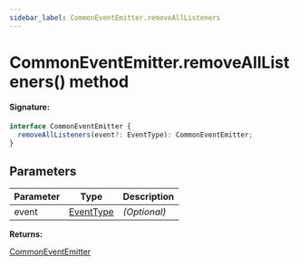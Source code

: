 ```yaml
---
sidebar_label: CommonEventEmitter.removeAllListeners
---
```


# CommonEventEmitter.removeAllListeners() method

#### Signature:

```typescript
interface CommonEventEmitter {
  removeAllListeners(event?: EventType): CommonEventEmitter;
}
```

## Parameters

| Parameter | Type                                  | Description       |
| --------- | ------------------------------------- | ----------------- |
| event     | [EventType](./puppeteer.eventtype.md) | <i>(Optional)</i> |

**Returns:**

[CommonEventEmitter](./puppeteer.commoneventemitter.md)
